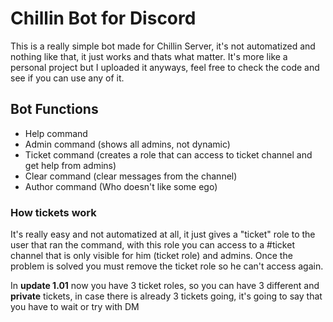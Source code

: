# Chillin Bot for Discord

This is a really simple bot made for Chillin Server, it's not automatized and nothing like that, it just works and thats what matter.
It's more like a personal project but I uploaded it anyways, feel free to check the code and see if you can use any of it.

## Bot Functions
- Help command
- Admin command (shows all admins, not dynamic)
- Ticket command (creates a role that can access to ticket channel and get help from admins)
- Clear command (clear messages from the channel)
- Author command (Who doesn't like some ego)

### How tickets work
It's really easy and not automatized at all, it just gives a "ticket" role to the user that ran the command, with this role you can access to a #ticket channel that is only visible for him (ticket role) and admins.
Once the problem is solved you must remove the ticket role so he can't access again.

In **update 1.01** now you have 3 ticket roles, so you can have 3 different and **private** tickets, in case there is already 3 tickets going, it's going to say that you have to wait or try with DM

